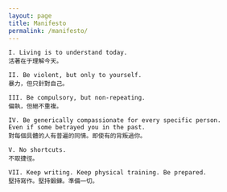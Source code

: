 ```yaml
---
layout: page
title: Manifesto
permalink: /manifesto/
---
```


	I. Living is to understand today.
	活著在于理解今天。

	II. Be violent, but only to yourself.
	暴力，但只針對自己。

	III. Be compulsory, but non-repeating. 
	偏執，但絕不重複。

	IV. Be generically compassionate for every specific person.
	Even if some betrayed you in the past. 
	對每個具體的人有普遍的同情。即使有的背叛過你。

	V. No shortcuts.
	不取捷徑。

	VII. Keep writing. Keep physical training. Be prepared.
	堅持寫作。堅持鍛鍊。準備一切。
